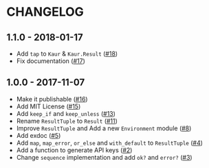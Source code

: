 # CHANGELOG

## 1.1.0 - 2018-01-17

* Add `tap` to `Kaur` & `Kaur.Result` ([#18])
* Fix documentation ([#17])

[#18]: https://github.com/fewlinesco/kaur/pull/18
[#17]: https://github.com/fewlinesco/kaur/pull/17

## 1.0.0 - 2017-11-07

* Make it publishable ([#16])
* Add MIT License ([#15])
* Add `keep_if` and `keep_unless` ([#13])
* Rename `ResultTuple` to `Result` ([#11])
* Improve `ResultTuple` and Add a new `Environment` module ([#8])
* Add exdoc ([#5])
* Add `map`, `map_error`, `or_else` and `with_default` to `ResultTuple` ([#4])
* Add a function to generate API keys ([#2])
* Change `sequence` implementation and add `ok?` and `error?` ([#3])

[#16]: https://github.com/fewlinesco/kaur/pull/16
[#15]: https://github.com/fewlinesco/kaur/pull/15
[#13]: https://github.com/fewlinesco/kaur/pull/13
[#11]: https://github.com/fewlinesco/kaur/pull/11
[#8]: https://github.com/fewlinesco/kaur/pull/8
[#5]: https://github.com/fewlinesco/kaur/pull/5
[#4]: https://github.com/fewlinesco/kaur/pull/4
[#2]: https://github.com/fewlinesco/kaur/pull/2
[#3]: https://github.com/fewlinesco/kaur/pull/3
